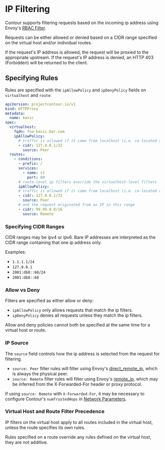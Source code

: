 # IP Filtering

Contour supports filtering requests based on the incoming ip address using Envoy's [RBAC Filter][1].

Requests can be either allowed or denied based on a CIDR range specified on the virtual host and/or individual routes.

If the request's IP address is allowed, the request will be proxied to the appropriate upstream.
If the request's IP address is denied, an HTTP 403 (Forbidden) will be returned to the client.

## Specifying Rules

Rules are specified with the `ipAllowPolicy` and `ipDenyPolicy` fields on `virtualhost` and `route`:

```yaml
apiVersion: projectcontour.io/v1
kind: HTTPProxy
metadata:
  name: basic
spec:
  virtualhost:
    fqdn: foo-basic.bar.com
    ipAllowPolicy:
      # traffic is allowed if it came from localhost (i.e. co-located reverse proxy)
      - cidr: 127.0.0.1/32
        source: Peer
  routes:
    - conditions:
      - prefix: /
      services:
        - name: s1
          port: 80
      # route-level ip filters override the virtualhost-level filters
      ipAllowPolicy:
      # traffic is allowed if it came from localhost (i.e. co-located reverse proxy)
      - cidr: 127.0.0.1/32
        source: Peer
      # and the request originated from an IP in this range 
      - cidr: 99.99.0.0/16
        source: Remote
```

### Specifying CIDR Ranges

CIDR ranges may be ipv4 or ipv6. Bare IP addresses are interpreted as the CIDR range containing that one ip address only.

Examples:
- `1.1.1.1/24` 
- `127.0.0.1`
- `2001:db8::68/24`
- `2001:db8::68`

### Allow vs Deny

Filters are specified as either allow or deny:

- `ipAllowPolicy` only allows requests that match the ip filters.
- `ipDenyPolicy` denies all requests unless they match the ip filters.

Allow and deny policies cannot both be specified at the same time for a virtual host or route.

### IP Source

The `source` field controls how the ip address is selected from the request for filtering.

- `source: Peer` filter rules will filter using Envoy's [direct_remote_ip][2], which is always the physical peer.
- `source: Remote` filter rules will filter using Envoy's [remote_ip][3], which may be inferred from the X-Forwarded-For header or proxy protocol.

If using `source: Remote` with `X-Forwarded-For`, it may be necessary to configure Contour's `numTrustedHops` in [Network Parameters][4].

### Virtual Host and Route Filter Precedence

IP filters on the virtual host apply to all routes included in the virtual host, unless the route specifies its own rules.

Rules specified on a route override any rules defined on the virtual host, they are not additive.

[1]: https://www.envoyproxy.io/docs/envoy/latest/configuration/http/http_filters/rbac_filter.html
[2]: https://www.envoyproxy.io/docs/envoy/latest/api-v3/config/rbac/v3/rbac.proto#envoy-v3-api-field-config-rbac-v3-principal-direct-remote-ip
[3]: https://www.envoyproxy.io/docs/envoy/latest/api-v3/config/rbac/v3/rbac.proto#envoy-v3-api-field-config-rbac-v3-principal-remote-ip
[4]: api/#projectcontour.io/v1.NetworkParameters

